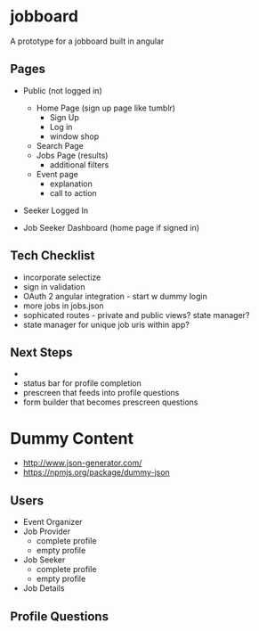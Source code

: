 jobboard
========

A prototype for a jobboard built in angular

## Pages

- Public (not logged in)
  - Home Page (sign up page like tumblr)
    - Sign Up
    - Log in
    - window shop
  - Search Page
  - Jobs Page (results)
    - additional filters
  - Event page
    - explanation
    - call to action

- Seeker Logged In
- Job Seeker Dashboard (home page if signed in)

## Tech Checklist
- incorporate selectize
- sign in validation
- OAuth 2 angular integration - start w dummy login
- more jobs in jobs.json
- sophicated routes - private and public views? state manager?
- state manager for unique job uris within app?

## Next Steps
-
- status bar for profile completion
- prescreen that feeds into profile questions
- form builder that becomes prescreen questions

# Dummy Content
  - http://www.json-generator.com/
  - https://npmjs.org/package/dummy-json
## Users
- Event Organizer
- Job Provider
  - complete profile
  - empty profile
- Job Seeker
  - complete profile
  - empty profile
- Job Details
## Profile Questions